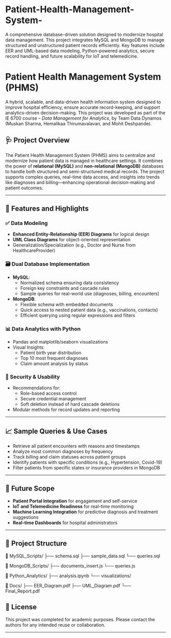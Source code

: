 # Patient-Health-Management-System-
A comprehensive database-driven solution designed to modernize hospital data management. This project integrates MySQL and MongoDB to manage structured and unstructured patient records efficiently. Key features include EER and UML-based data modeling, Python-powered analytics, secure record handling, and future scalability for IoT and telemedicine.
# Patient Health Management System (PHMS)

A hybrid, scalable, and data-driven health information system designed to improve hospital efficiency, ensure accurate record-keeping, and support analytics-driven decision-making. This project was developed as part of the IE 6700 course – *Data Management for Analytics*, by Team Data Dynamos (Muskan Sharma, Hemalikaa Thirumavalavan, and Mohit Deshpande).

## 🩺 Project Overview

The Patient Health Management System (PHMS) aims to centralize and modernize how patient data is managed in healthcare settings. It combines the power of **relational (MySQL)** and **non-relational (MongoDB)** databases to handle both structured and semi-structured medical records. The project supports complex queries, real-time data access, and insights into trends like diagnoses and billing—enhancing operational decision-making and patient outcomes.

---

## 🔧 Features and Highlights

### ✅ Data Modeling
- **Enhanced Entity-Relationship (EER) Diagrams** for logical design
- **UML Class Diagrams** for object-oriented representation
- Generalization/Specialization (e.g., Doctor and Nurse from HealthcareProvider)

### 🗃️ Dual Database Implementation
- **MySQL**:
  - Normalized schema ensuring data consistency
  - Foreign key constraints and cascade rules
  - Sample queries for real-world use (diagnoses, billing, encounters)
- **MongoDB**:
  - Flexible schema with embedded documents
  - Quick access to nested patient data (e.g., vaccinations, contacts)
  - Efficient querying using regular expressions and filters

### 📊 Data Analytics with Python
- Pandas and matplotlib/seaborn visualizations
- Visual Insights:
  - Patient birth year distribution
  - Top 10 most frequent diagnoses
  - Claim amount analysis by status

### 🔐 Security & Usability
- Recommendations for:
  - Role-based access control
  - Secure credential management
  - Soft deletion instead of hard cascade deletions
- Modular methods for record updates and reporting

---

## 📈 Sample Queries & Use Cases

- Retrieve all patient encounters with reasons and timestamps
- Analyze most common diagnoses by frequency
- Track billing and claim statuses across patient groups
- Identify patients with specific conditions (e.g., Hypertension, Covid-19)
- Filter patients from specific states or insurance providers in MongoDB

---

## 🚀 Future Scope

- **Patient Portal Integration** for engagement and self-service
- **IoT and Telemedicine Readiness** for real-time monitoring
- **Machine Learning Integration** for predictive diagnosis and treatment suggestions
- **Real-time Dashboards** for hospital administrators

---

## 📂 Project Structure

📁 MySQL_Scripts/
├── schema.sql
├── sample_data.sql
└── queries.sql

📁 MongoDB_Scripts/
├── documents_insert.js
└── queries.js

📁 Python_Analytics/
├── analysis.ipynb
└── visualizations/

📁 Docs/
├── EER_Diagram.pdf
├── UML_Diagram.pdf
└── Final_Report.pdf

## 📘 License

This project was completed for academic purposes. Please contact the authors for any intended reuse or collaboration.

---
